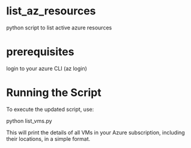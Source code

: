 # list_az_resources
python script to list active azure resources

# prerequisites

login to your azure CLI (az login)

# Running the Script
To execute the updated script, use:

python list_vms.py

This will print the details of all VMs in your Azure subscription, including their locations, in a simple format.